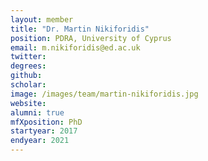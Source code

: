 ```yaml
---
layout: member
title: "Dr. Martin Nikiforidis"
position: PDRA, University of Cyprus
email: m.nikiforidis@ed.ac.uk
twitter: 
degrees: 
github: 
scholar: 
image: /images/team/martin-nikiforidis.jpg
website: 
alumni: true
mfXposition: PhD
startyear: 2017
endyear: 2021
---
```

